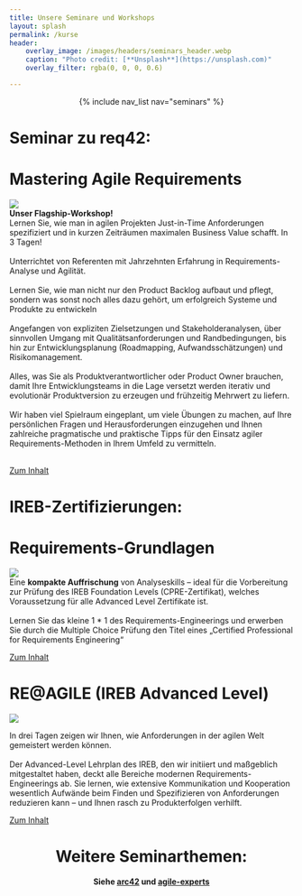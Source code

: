 ```yaml
---
title: Unsere Seminare und Workshops
layout: splash
permalink: /kurse
header:
    overlay_image: /images/headers/seminars_header.webp
    caption: "Photo credit: [**Unsplash**](https://unsplash.com)"
    overlay_filter: rgba(0, 0, 0, 0.6)

---
```


<center>
{% include nav_list nav="seminars" %}
</center>

<div class="grid-container wide-container smaller" markdown="1">

<div class="box light_grey" markdown="1">

<h1 class="sem"> Seminar zu req42: </h1>

# Mastering Agile Requirements

![](images/seminars/masteringagile.png)<br>
**Unser Flagship-Workshop!** <br> Lernen Sie, wie man in agilen Projekten Just-in-Time Anforderungen spezifiziert und in kurzen Zeiträumen maximalen Business Value schafft. In 3 Tagen!
<br><br>
Unterrichtet von Referenten mit Jahrzehnten Erfahrung in Requirements-Analyse und Agilität.
<br><br>
Lernen Sie, wie man nicht nur den Product Backlog aufbaut und pflegt, sondern was sonst noch alles dazu gehört, um erfolgreich Systeme und Produkte zu entwickeln
<br><br>
Angefangen von expliziten Zielsetzungen und Stakeholderanalysen, über sinnvollen Umgang mit Qualitätsanforderungen und Randbedingungen, bis hin zur Entwicklungsplanung (Roadmapping, Aufwandsschätzungen) und Risikomanagement.
<br><br>
Alles, was Sie als Produktverantwortlicher oder Product Owner brauchen, damit Ihre Entwicklungsteams in die Lage versetzt werden iterativ und evolutionär Produktversion zu erzeugen und frühzeitig Mehrwert zu liefern.
<br><br>
Wir haben viel Spielraum eingeplant, um viele Übungen zu machen, auf Ihre persönlichen Fragen und Herausforderungen einzugehen und Ihnen zahlreiche pragmatische und praktische Tipps für den Einsatz agiler Requirements-Methoden in Ihrem Umfeld zu vermitteln.
<br><br>

<a href="/masteringagile" class="btn btn--info">Zum Inhalt</a>

</div>

<div class="box light_grey" markdown="1">

<h1 class="sem"> IREB-Zertifizierungen: </h1>

# Requirements-Grundlagen
![](images/seminars/req.png)<br>
Eine **kompakte Auffrischung** von Analyseskills – ideal für die Vorbereitung zur Prüfung des IREB Foundation Levels (CPRE-Zertifikat), welches Voraussetzung für alle Advanced Level Zertifikate ist.
<br> <br>
Lernen Sie das kleine 1 * 1 des Requirements-Engineerings und erwerben Sie durch die Multiple Choice Prüfung den Titel eines „Certified Professional for Requirements Engineering“

<a href="/requirements-grundlagen" class="btn btn--info">Zum Inhalt</a>

<h1 class="no-break"> RE@AGILE (IREB Advanced Level) </h1>

![](images/seminars/reagile.png)<br>

In drei Tagen zeigen wir Ihnen, wie Anforderungen in der agilen Welt gemeistert werden können.
<br><br>
Der Advanced-Level Lehrplan des IREB, den wir initiiert und maßgeblich mitgestaltet haben, deckt alle Bereiche modernen Requirements-Engineerings ab. Sie lernen, wie extensive Kommunikation und Kooperation wesentlich Aufwände beim Finden und Spezifizieren von Anforderungen reduzieren kann – und Ihnen rasch zu Produkterfolgen verhilft.

<a href="/reagile" class="btn btn--info">Zum Inhalt</a>

</div>

</div>

<div class="splash_text" style="text-align: center" markdown="1">

<h1 class="sem"> Weitere Seminarthemen: </h1>

**Siehe [arc42](https://www.arc42.de/) und [agile-experts](https://agile-experts.ch/)**

</div>


